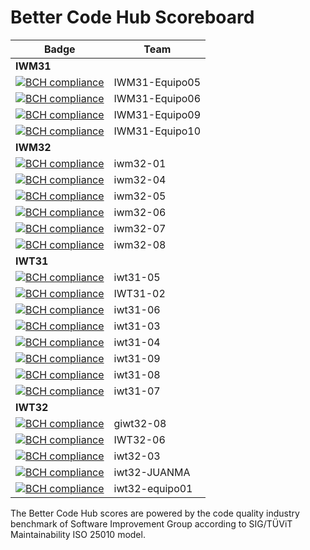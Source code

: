 # Better Code Hub Scoreboard



| Badge         | Team        |    
| ------------- |-------------|  
| **IWM31**                   | 
| [![BCH compliance](https://bettercodehub.com/edge/badge/ETSISI-EMS/lab-3-mantenibilidad-giwm31-ems2021-iwm31-equipo05?branch=master&token=fb9da2cf08345ce089a163232f6bf341ecb75cd8)](https://bettercodehub.com/)|IWM31-Equipo05|
| [![BCH compliance](https://bettercodehub.com/edge/badge/ETSISI-EMS/lab-3-mantenibilidad-giwm31-equipo06-manana?branch=master&token=c528c2d8b922a770f5a0d3b5a3d782c72597a128)](https://bettercodehub.com/) |IWM31-Equipo06| 
| [![BCH compliance](https://bettercodehub.com/edge/badge/ETSISI-EMS/lab-3-mantenibilidad-giwm31-ems2021-iwm31-equipo09?branch=master&token=8bf8cd31f16632b809fbf9e663d6d780c3833762)](https://bettercodehub.com/) |IWM31-Equipo09| 
| [![BCH compliance](https://bettercodehub.com/edge/badge/ETSISI-EMS/lab-3-mantenibilidad-giwm31-ems2021-iwm31-equipo11?branch=master&token=a15eeeed5849b3501b13d71e95564e4f2029c6a7)](https://bettercodehub.com/) |IWM31-Equipo10 |
| **IWM32**                   |
| [![BCH compliance](https://bettercodehub.com/edge/badge/ETSISI-EMS/lab-3-mantenibilidad-giwm32-ems2021-iwm32-01?branch=master&token=df859263a04ea53bca29248182d66a041e72dda0)](https://bettercodehub.com/) |iwm32-01| 
| [![BCH compliance](https://bettercodehub.com/edge/badge/ETSISI-EMS/lab-3-mantenibilidad-giwm32-ems2021-iwm32-04?branch=master&token=a4d5a9cb8e234b67252c445dfbccc90b5c479f6d)](https://bettercodehub.com/) |iwm32-04| 
| [![BCH compliance](https://bettercodehub.com/edge/badge/ETSISI-EMS/lab-3-mantenibilidad-giwm32-ems2021-iwm32-05?branch=master&token=eb548273d76da6cf3bfc41ec8feb2ba7cca57ed9)](https://bettercodehub.com/) |iwm32-05| 
| [![BCH compliance](https://bettercodehub.com/edge/badge/ETSISI-EMS/lab-3-mantenibilidad-giwm32-ems2021-iwm32-06?branch=master&token=b8221352c3d4f2ea17f56d208ef813e9f65f6bdb)](https://bettercodehub.com/) |iwm32-06|
| [![BCH compliance](https://bettercodehub.com/edge/badge/ETSISI-EMS/lab-3-mantenibilidad-giwm32-ems2021-iwm32-07?branch=master&token=64b86b4e94af5c0ac43f2e26ce00bed5b9fad72b)](https://bettercodehub.com/) |iwm32-07|  
| [![BCH compliance](https://bettercodehub.com/edge/badge/ETSISI-EMS/lab-3-mantenibilidad-giwm32-equipo08-manana?branch=master&token=70f4f80eb1758933649011251f5ffdda648d8796)](https://bettercodehub.com/) |iwm32-08|
| **IWT31**                   |
| [![BCH compliance](https://bettercodehub.com/edge/badge/ETSISI-EMS/lab-3-mantenibilidad-giwt31-ems2021-iwt31-05?branch=master&token=517bd283cb2fc972ea1ceb441e7edd97c35a1b99)](https://bettercodehub.com/) |iwt31-05|
| [![BCH compliance](https://bettercodehub.com/edge/badge/ETSISI-EMS/lab-3-mantenibilidad-giwt31-equipo02-tarde?branch=master&token=3cfc547950d8f3a5e5decd07bdb756d0d6327883)](https://bettercodehub.com/) |IWT31-02| 
| [![BCH compliance](https://bettercodehub.com/edge/badge/ETSISI-EMS/lab-3-mantenibilidad-giwt31-equipo06-tarde?branch=master&token=8e3eb7e6a4dbf7d5295f6b269349ac7aea6e8b73)](https://bettercodehub.com/) |iwt31-06| 
| [![BCH compliance](https://bettercodehub.com/edge/badge/ETSISI-EMS/lab-3-mantenibilidad-giwt31-ems2021-iwt31-03?branch=master&token=f9ae1cc18072f85310352ffb39df09e54475977e)](https://bettercodehub.com/)|iwt31-03|
| [![BCH compliance](https://bettercodehub.com/edge/badge/ETSISI-EMS/lab-3-mantenibilidad-giwt31-ems2021-iwt31-04?branch=master&token=915e2a1ce4abbfecb83abc4f3f0d588554dba714)](https://bettercodehub.com/) |iwt31-04| 
| [![BCH compliance](https://bettercodehub.com/edge/badge/ETSISI-EMS/lab-3-mantenibilidad-giwt31-equipo09-tarde?branch=master&token=a7bb4ffd4f373164d7087e5b3bba6d2c2f2a1688)](https://bettercodehub.com/) |iwt31-09|
| [![BCH compliance](https://bettercodehub.com/edge/badge/ETSISI-EMS/lab-3-mantenibilidad-giwt31-equipo08-tarde?branch=master&token=e0704f8e962c7a4d931368fa0d8bce5ae8519a8d)](https://bettercodehub.com/) |iwt31-08|
| [![BCH compliance](https://bettercodehub.com/edge/badge/ETSISI-EMS/lab-3-mantenibilidad-giwt31-equipo07-tarde?branch=master&token=6e45576e7c18417b5c7f53f1fdd37cf5d23bed03)](https://bettercodehub.com/) |iwt31-07|
| **IWT32**                   |
| [![BCH compliance](https://bettercodehub.com/edge/badge/ETSISI-EMS/lab-3-mantenibilidad-giwt32-equipo08-iwt32?branch=master&token=2dde5a188112855f7579f68c1f2ece6e1454bc56)](https://bettercodehub.com/) |giwt32-08| 
| [![BCH compliance](https://bettercodehub.com/edge/badge/ETSISI-EMS/lab-3-mantenibilidad-giwt32-ems2021-iwt32-06?branch=master&token=6e2e8972714b0768b12e38bb8dc7eaaf91dff8c2)](https://bettercodehub.com/) |IWT32-06| 
| [![BCH compliance](https://bettercodehub.com/edge/badge/ETSISI-EMS/lab-3-mantenibilidad-giwt32-equipo03-tarde?branch=master&token=1e37a31cda6097faf15e5501bfacbb4a51f1345b)](https://bettercodehub.com/) |iwt32-03| 
| [![BCH compliance](https://bettercodehub.com/edge/badge/jmgaritagoitiaupm/trabajo3-linea-horizonte-codigo-inicial?branch=master)](https://bettercodehub.com/) |iwt32-JUANMA|
| [![BCH compliance](https://bettercodehub.com/edge/badge/alonsodinavarro/trabajo3-linea-horizonte-codigo-inicial?branch=master)](https://bettercodehub.com/)   |iwt32-equipo01|



The Better Code Hub scores are powered by the code quality industry benchmark of Software Improvement Group according to SIG/TÜViT Maintainability ISO 25010 model.

